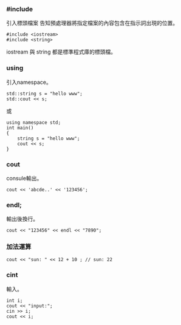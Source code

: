 ### #include

引入標頭檔案
告知預處理器將指定檔案的內容包含在指示詞出現的位置。
```
#include <iostream>
#include <string>
```
iostream 與 string 都是標準程式庫的標頭檔。

### using

引入namespace。

```
std::string s = "hello www";
std::cout << s;
```
或
```
using namespace std;
int main()
{
    string s = "hello www";
    cout << s;
}
```

### cout
consule輸出。
```
cout << 'abcde..' << '123456';
```
### endl;
輸出後換行。
```
cout << "123456" << endl << "7890";
```

### 加法運算
```
cout << "sun: " << 12 + 10 ; // sun: 22
```

### cint
輸入。
```
int i;
cout << "input:";
cin >> i;
cout << i;
```